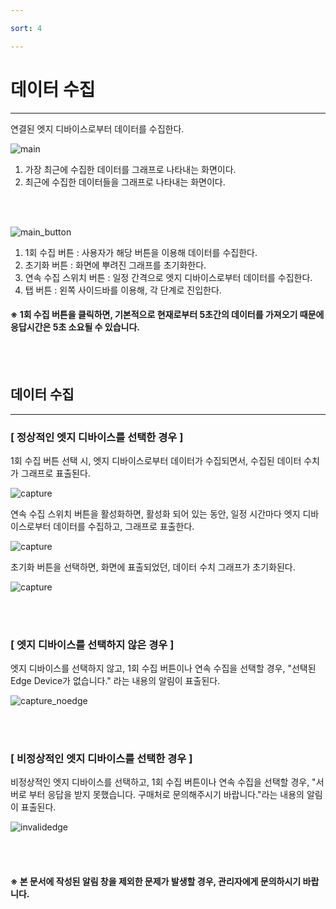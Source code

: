 ```yaml
---

sort: 4

---
```




# 데이터 수집

---

연결된 엣지 디바이스로부터 데이터를 수집한다.<br/>

![main](images/4.1.main.png)

1. 가장 최근에 수집한 데이터를 그래프로 나타내는 화면이다.
2. 최근에 수집한 데이터들을 그래프로 나타내는 화면이다.

<br/><br/>

![main_button](images/4.2.main_button.png)

1. 1회 수집 버튼 : 사용자가 해당 버튼을 이용해 데이터를 수집한다.
2. 초기화 버튼 : 화면에 뿌려진 그래프를 초기화한다.
3. 연속 수집 스위치 버튼 : 일정 간격으로 엣지 디바이스로부터 데이터를 수집한다.
4. 탭 버튼 : 왼쪽 사이드바를 이용해, 각 단계로 진입한다.

#### ※ 1회 수집 버튼을 클릭하면, 기본적으로 현재로부터 5초간의 데이터를 가져오기 때문에 응답시간은 5초 소요될 수 있습니다.

<br/><br/>

## 데이터 수집

---

### [ 정상적인 엣지 디바이스를 선택한 경우 ]


1회 수집 버튼 선택 시, 엣지 디바이스로부터 데이터가 수집되면서, 수집된 데이터 수치가 그래프로 표출된다. <br/>

![capture](images/4.3.capture.png)

연속 수집 스위치 버튼을 활성화하면, 활성화 되어 있는 동안, 일정 시간마다 엣지 디바이스로부터 데이터를 수집하고, 그래프로 표출한다.<br/>

![capture](images/4.4.continuouslycapture.png)

초기화 버튼을 선택하면, 화면에 표출되었던, 데이터 수치 그래프가 초기화된다.<br/>

![capture](images/4.5.clear.png)

<br/><br/>

### [ 엣지 디바이스를 선택하지 않은 경우 ]

엣지 디바이스를 선택하지 않고, 1회 수집 버튼이나 연속 수집을 선택할 경우, "선택된 Edge Device가 없습니다." 라는 내용의 알림이 표출된다.<br/>

![capture_noedge](images/4.6.noedge.png)

<br/><br/>

### [ 비정상적인 엣지 디바이스를 선택한 경우 ]

비정상적인 엣지 디바이스를 선택하고, 1회 수집 버튼이나 연속 수집을 선택할 경우, "서버로 부터 응답을 받지 못했습니다. 구매처로 문의해주시기 바랍니다."라는 내용의 알림이 표출된다. <br/>

![invalidedge](images/4.7.invalidedge.png)

<br/><br/>

#### ※ 본 문서에 작성된 알림 창을 제외한 문제가 발생할 경우, 관리자에게 문의하시기 바랍니다.



